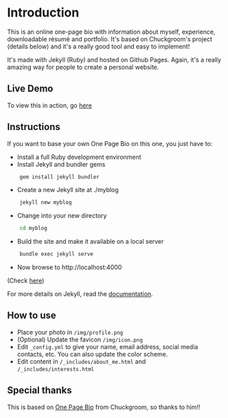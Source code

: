 # Introduction

This is an online one-page bio with information about myself, experience, downloadable résumé and portfolio. It's based on Chuckgroom's project (details below) and it's a really good tool and easy to implement!

It's made with Jekyll (Ruby) and hosted on Github Pages. Again, it's a really amazing way for people to create a personal website.

## Live Demo

To view this in action, go [here](https://rodrigoabb.github.io/bio/)

## Instructions

If you want to base your own One Page Bio on this one, you just have to:

- Install a full Ruby development environment
- Install Jekyll and bundler gems
```sh
    gem install jekyll bundler
```
- Create a new Jekyll site at ./myblog
```sh
    jekyll new myblog
```
- Change into your new directory
```sh
    cd myblog
```
- Build the site and make it available on a local server
```sh
    bundle exec jekyll serve
```
- Now browse to http://localhost:4000

(Check [here](https://jekyllrb.com/docs/))

For more details on Jekyll, read the [documentation](http://jekyllrb.com/).

## How to use

 - Place your photo in `/img/profile.png`
 - (Optional) Update the favicon `/img/icon.png`
 - Edit `_config.yml` to give your name, email address, social media contacts, etc. You can also update the color scheme.
 - Edit content in `/_includes/about_me.html` and `/_includes/interests.html`


## Special thanks

This is based on [One Page Bio](https://github.com/chuckgroom/onepage-bio) from Chuckgroom, so thanks to him!!
